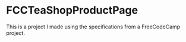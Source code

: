 # FCCTeaShopProductPage

This is a project I made using the specifications from a FreeCodeCamp project.